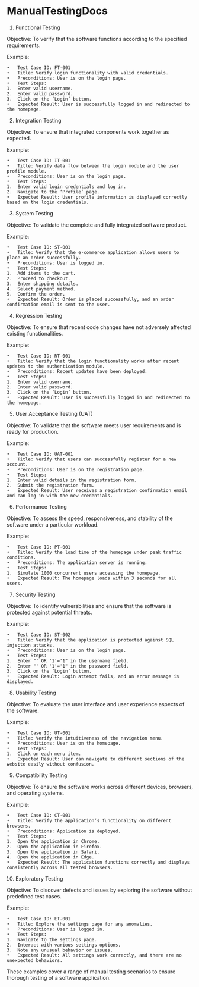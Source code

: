 # ManualTestingDocs

1. Functional Testing

Objective: To verify that the software functions according to the specified requirements.

Example:

	•	Test Case ID: FT-001
	•	Title: Verify login functionality with valid credentials.
	•	Preconditions: User is on the login page.
	•	Test Steps:
	1.	Enter valid username.
	2.	Enter valid password.
	3.	Click on the ‘Login’ button.
	•	Expected Result: User is successfully logged in and redirected to the homepage.

2. Integration Testing

Objective: To ensure that integrated components work together as expected.

Example:

	•	Test Case ID: IT-001
	•	Title: Verify data flow between the login module and the user profile module.
	•	Preconditions: User is on the login page.
	•	Test Steps:
	1.	Enter valid login credentials and log in.
	2.	Navigate to the ‘Profile’ page.
	•	Expected Result: User profile information is displayed correctly based on the login credentials.

3. System Testing

Objective: To validate the complete and fully integrated software product.

Example:

	•	Test Case ID: ST-001
	•	Title: Verify that the e-commerce application allows users to place an order successfully.
	•	Preconditions: User is logged in.
	•	Test Steps:
	1.	Add items to the cart.
	2.	Proceed to checkout.
	3.	Enter shipping details.
	4.	Select payment method.
	5.	Confirm the order.
	•	Expected Result: Order is placed successfully, and an order confirmation email is sent to the user.

4. Regression Testing

Objective: To ensure that recent code changes have not adversely affected existing functionalities.

Example:

	•	Test Case ID: RT-001
	•	Title: Verify that the login functionality works after recent updates to the authentication module.
	•	Preconditions: Recent updates have been deployed.
	•	Test Steps:
	1.	Enter valid username.
	2.	Enter valid password.
	3.	Click on the ‘Login’ button.
	•	Expected Result: User is successfully logged in and redirected to the homepage.

5. User Acceptance Testing (UAT)

Objective: To validate that the software meets user requirements and is ready for production.

Example:

	•	Test Case ID: UAT-001
	•	Title: Verify that users can successfully register for a new account.
	•	Preconditions: User is on the registration page.
	•	Test Steps:
	1.	Enter valid details in the registration form.
	2.	Submit the registration form.
	•	Expected Result: User receives a registration confirmation email and can log in with the new credentials.

6. Performance Testing

Objective: To assess the speed, responsiveness, and stability of the software under a particular workload.

Example:

	•	Test Case ID: PT-001
	•	Title: Verify the load time of the homepage under peak traffic conditions.
	•	Preconditions: The application server is running.
	•	Test Steps:
	1.	Simulate 1000 concurrent users accessing the homepage.
	•	Expected Result: The homepage loads within 3 seconds for all users.

7. Security Testing

Objective: To identify vulnerabilities and ensure that the software is protected against potential threats.

Example:

	•	Test Case ID: ST-002
	•	Title: Verify that the application is protected against SQL injection attacks.
	•	Preconditions: User is on the login page.
	•	Test Steps:
	1.	Enter "' OR '1'='1" in the username field.
	2.	Enter "' OR '1'='1" in the password field.
	3.	Click on the ‘Login’ button.
	•	Expected Result: Login attempt fails, and an error message is displayed.

8. Usability Testing

Objective: To evaluate the user interface and user experience aspects of the software.

Example:

	•	Test Case ID: UT-001
	•	Title: Verify the intuitiveness of the navigation menu.
	•	Preconditions: User is on the homepage.
	•	Test Steps:
	1.	Click on each menu item.
	•	Expected Result: User can navigate to different sections of the website easily without confusion.

9. Compatibility Testing

Objective: To ensure the software works across different devices, browsers, and operating systems.

Example:

	•	Test Case ID: CT-001
	•	Title: Verify the application’s functionality on different browsers.
	•	Preconditions: Application is deployed.
	•	Test Steps:
	1.	Open the application in Chrome.
	2.	Open the application in Firefox.
	3.	Open the application in Safari.
	4.	Open the application in Edge.
	•	Expected Result: The application functions correctly and displays consistently across all tested browsers.

10. Exploratory Testing

Objective: To discover defects and issues by exploring the software without predefined test cases.

Example:

	•	Test Case ID: ET-001
	•	Title: Explore the settings page for any anomalies.
	•	Preconditions: User is logged in.
	•	Test Steps:
	1.	Navigate to the settings page.
	2.	Interact with various settings options.
	3.	Note any unusual behavior or issues.
	•	Expected Result: All settings work correctly, and there are no unexpected behaviors.

These examples cover a range of manual testing scenarios to ensure thorough testing of a software application.
